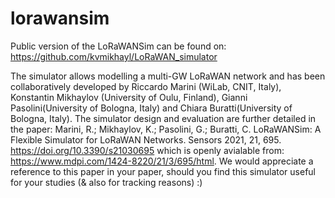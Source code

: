 # lorawansim

Public version of the LoRaWANSim can be found on: https://github.com/kvmikhayl/LoRaWAN_simulator

The simulator allows modelling a multi-GW LoRaWAN network and has been collaboratively developed by Riccardo Marini (WiLab, CNIT, Italy), Konstantin Mikhaylov (University of Oulu, Finland), Gianni Pasolini(University of Bologna, Italy) and Chiara Buratti(University of Bologna, Italy). The simulator design and evaluation are further detailed in the paper: Marini, R.; Mikhaylov, K.; Pasolini, G.; Buratti, C. LoRaWANSim: A Flexible Simulator for LoRaWAN Networks. Sensors 2021, 21, 695. https://doi.org/10.3390/s21030695 which is openly avialable from: https://www.mdpi.com/1424-8220/21/3/695/html. We would appreciate a reference to this paper in your paper, should you find this simulator useful for your studies (& also for tracking reasons) :)
